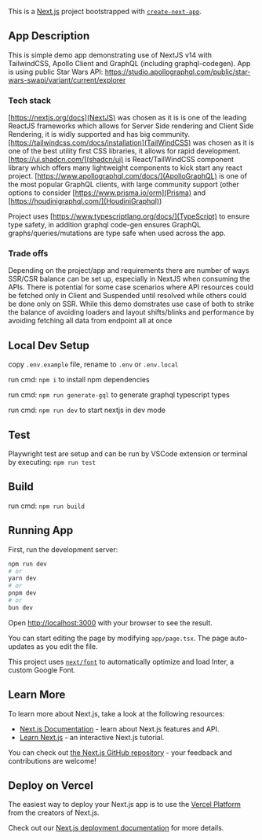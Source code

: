 This is a [Next.js](https://nextjs.org/) project bootstrapped with [`create-next-app`](https://github.com/vercel/next.js/tree/canary/packages/create-next-app).

## App Description

This is simple demo app demonstrating use of NextJS v14 with TailwindCSS, Apollo Client and GraphQL (including graphql-codegen). App is using public Star Wars API: https://studio.apollographql.com/public/star-wars-swapi/variant/current/explorer

### Tech stack

[https://nextjs.org/docs](NextJS) was chosen as it is is one of the leading ReactJS frameworks which allows for Server Side rendering and Client Side Rendering, it is widly supported and has big community.
[https://tailwindcss.com/docs/installation](TailWindCSS) was chosen as it is one of the best utility first CSS libraries, it allows for rapid development.
[https://ui.shadcn.com/](shadcn/ui) is React/TailWindCSS component library which offers many lightweight components to kick start any react project.
[https://www.apollographql.com/docs/](ApolloGraphQL) is one of the most popular GraphQL clients, with large community support (other options to consider [https://www.prisma.io/orm](Prisma) and [https://houdinigraphql.com/](HoudiniGraphql))

Project uses [https://www.typescriptlang.org/docs/](TypeScript) to ensure type safety, in addition graphql code-gen ensures GraphQL graphs/queries/mutations are type safe when used across the app.

### Trade offs

Depending on the project/app and requirements there are number of ways SSR/CSR balance can be set up, especially in NextJS when consuming the APIs.
There is potential for some case scenarios where API resources could be fetched only in Client and Suspended until resolved while others could be done only on SSR.
While this demo domstrates use case of both to strike the balance of avoiding loaders and layout shifts/blinks and performance by avoiding fetching all data from endpoint all at once

## Local Dev Setup

copy `.env.example` file, rename to `.env` or `.env.local`

run cmd: `npm i` to install npm dependencies

run cmd: `npm run generate-gql` to generate graphql typescript types

run cmd: `npm run dev` to start nextjs in dev mode

## Test

Playwright test are setup and can be run by VSCode extension or terminal by executing:
`npm run test`

## Build

run cmd: `npm run build`

## Running App

First, run the development server:

```bash
npm run dev
# or
yarn dev
# or
pnpm dev
# or
bun dev
```

Open [http://localhost:3000](http://localhost:3000) with your browser to see the result.

You can start editing the page by modifying `app/page.tsx`. The page auto-updates as you edit the file.

This project uses [`next/font`](https://nextjs.org/docs/basic-features/font-optimization) to automatically optimize and load Inter, a custom Google Font.

## Learn More

To learn more about Next.js, take a look at the following resources:

-   [Next.js Documentation](https://nextjs.org/docs) - learn about Next.js features and API.
-   [Learn Next.js](https://nextjs.org/learn) - an interactive Next.js tutorial.

You can check out [the Next.js GitHub repository](https://github.com/vercel/next.js/) - your feedback and contributions are welcome!

## Deploy on Vercel

The easiest way to deploy your Next.js app is to use the [Vercel Platform](https://vercel.com/new?utm_medium=default-template&filter=next.js&utm_source=create-next-app&utm_campaign=create-next-app-readme) from the creators of Next.js.

Check out our [Next.js deployment documentation](https://nextjs.org/docs/deployment) for more details.
